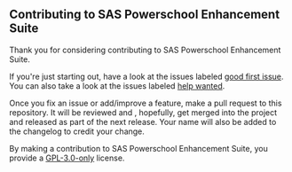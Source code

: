 ## Contributing to SAS Powerschool Enhancement Suite

Thank you for considering contributing to SAS Powerschool Enhancement Suite.

If you're just starting out, have a look at the issues labeled [good first issue](https://github.com/gary-kim/saspes/labels/good%20first%20issue). You can also take a look at the issues labeled [help wanted](https://github.com/gary-kim/saspes/labels/help%20wanted).


Once you fix an issue or add/improve a feature, make a pull request to this repository. It will be reviewed and , hopefully, get merged into the project and released as part of the next release. Your name will also be added to the changelog to credit your change.

By making a contribution to SAS Powerschool Enhancement Suite, you provide a [GPL-3.0-only](/LICENSE) license.
